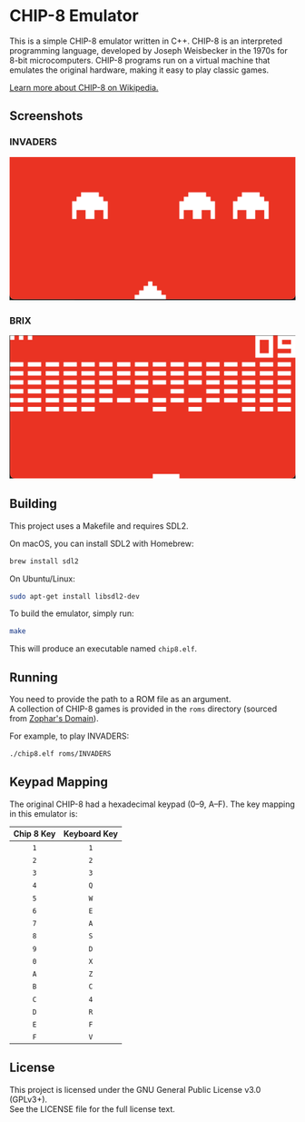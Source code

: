 # CHIP-8 Emulator

This is a simple CHIP-8 emulator written in C++. CHIP-8 is an interpreted programming language, developed by Joseph Weisbecker in the 1970s for 8-bit microcomputers. CHIP-8 programs run on a virtual machine that emulates the original hardware, making it easy to play classic games.

[Learn more about CHIP-8 on Wikipedia.](https://en.wikipedia.org/wiki/CHIP-8)

## Screenshots

### INVADERS

![alt text](https://raw.githubusercontent.com/dimitry-co/CHIP-8-Emulator/refs/heads/main/screenshots/invaders.png "INVADERS in Chip 8")

### BRIX

![alt text](https://raw.githubusercontent.com/dimitry-co/CHIP-8-Emulator/refs/heads/main/screenshots/brix.png "BRIX in Chip 8")

## Building

This project uses a Makefile and requires SDL2.

On macOS, you can install SDL2 with Homebrew:
```sh
brew install sdl2
```

On Ubuntu/Linux:
```sh
sudo apt-get install libsdl2-dev
```

To build the emulator, simply run:
```sh
make
```

This will produce an executable named `chip8.elf`.

## Running

You need to provide the path to a ROM file as an argument.  
A collection of CHIP-8 games is provided in the `roms` directory (sourced from [Zophar's Domain](https://www.zophar.net/pdroms/chip8/chip-8-games-pack.html)).

For example, to play INVADERS:
```sh
./chip8.elf roms/INVADERS
```

## Keypad Mapping

The original CHIP-8 had a hexadecimal keypad (0–9, A–F). The key mapping in this emulator is:

| Chip 8 Key | Keyboard Key |
| :--------: | :----------: |
| `1`        | `1`          |
| `2`        | `2`          |
| `3`        | `3`          |
| `4`        | `Q`          |
| `5`        | `W`          |
| `6`        | `E`          |
| `7`        | `A`          |
| `8`        | `S`          |
| `9`        | `D`          |
| `0`        | `X`          |
| `A`        | `Z`          |
| `B`        | `C`          |
| `C`        | `4`          |
| `D`        | `R`          |
| `E`        | `F`          |
| `F`        | `V`          |


## License

This project is licensed under the GNU General Public License v3.0 (GPLv3+).  
See the LICENSE file for the full license text.
